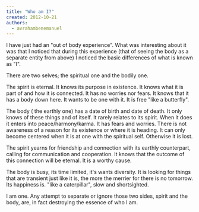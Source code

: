 ```yaml
---
title: "Who am I?"
created: 2012-10-21
authors: 
  - avrahambenemanuel
---
```


I have just had an "out of body experience". What was interesting about it was that I noticed that during this experience (that of seeing the body as a separate entity from above) I noticed the basic differences of what is known as "I".

There are two selves; the spiritual one and the bodily one.

The spirit is eternal. It knows its purpose in existence. It knows what it is part of and how it is connected. It has no worries nor fears. It knows that it has a body down here. It wants to be one with it. It is free "like a butterfly".

The body ( the earthly one) has a date of birth and date of death. It only knows of these things and of itself. It rarely relates to its spirit. When it does it enters into peace/harmony/karma. It has fears and worries. There is not awareness of a reason for its existence or where it is heading. It can only become centered when it is at one with the spiritual self. Otherwise it is lost.

The spirit yearns for friendship and connection with its earthly counterpart, calling for communication and cooperation. It knows that the outcome of this connection will be eternal. It is a worthy cause.

The body is busy, its time limited, it's wants diversity. It is looking for things that are transient just like it is, the more the merrier for there is no tomorrow. Its happiness is. "like a caterpillar", slow and shortsighted.

I am one. Any attempt to separate or ignore those two sides, spirit and the body, are, in fact destroying the essence of who I am.
